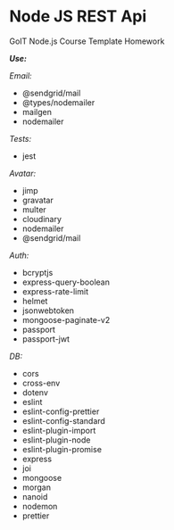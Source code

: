 # Node JS REST Api

GoIT Node.js Course Template Homework

**_Use:_**

_Email:_

- @sendgrid/mail
- @types/nodemailer
- mailgen
- nodemailer

_Tests:_

- jest

_Avatar:_

- jimp
- gravatar
- multer
- cloudinary
- nodemailer
- @sendgrid/mail

_Auth:_

- bcryptjs
- express-query-boolean
- express-rate-limit
- helmet
- jsonwebtoken
- mongoose-paginate-v2
- passport
- passport-jwt

_DB:_

- cors
- cross-env
- dotenv
- eslint
- eslint-config-prettier
- eslint-config-standard
- eslint-plugin-import
- eslint-plugin-node
- eslint-plugin-promise
- express
- joi
- mongoose
- morgan
- nanoid
- nodemon
- prettier
